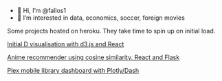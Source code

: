- 👋 Hi, I’m @fallos1
- 👀 I’m interested in data, economics, soccer, foreign movies

Some projects hosted on heroku. They take time to spin up on initial load.

<a href="http://initial-d-vis.herokuapp.com/">Initial D visualisation with d3.js and React</a>

<a href="http://mal-anime-recommender.herokuapp.com/">Anime recommender using cosine similarity. React and Flask</a>

<a href="http://plex-movies-dashboard.herokuapp.com/"> Plex mobile library dashboard with Plotly/Dash</a>

<!---
fallos1/fallos1 is a ✨ special ✨ repository because its `README.md` (this file) appears on your GitHub profile.
You can click the Preview link to take a look at your changes.
--->
